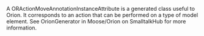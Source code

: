 A ORActionMoveAnnotationInstanceAttribute is a generated class useful to Orion. It corresponds to an action that can be performed on a type of model element. See OrionGenerator in Moose/Orion on SmalltalkHub for more information.